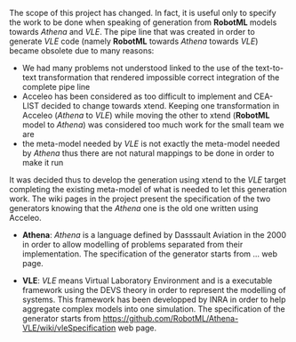 The scope of this project has changed. In fact, it is useful only to specify the work to be done when speaking of generation from **RobotML** models towards *Athena* and *VLE*. The pipe line that was created in order to generate *VLE* code (namely **RobotML** towards *Athena* towards *VLE*) became obsolete due to many reasons:

* We had many problems not understood linked to the use of the text-to-text transformation that rendered impossible correct integration of the complete pipe line
* Acceleo has been considered as too difficult to implement and CEA-LIST decided to change towards xtend. Keeping one transformation in Acceleo (*Athena* to *VLE*) while moving the other to xtend (**RobotML** model to *Athena*) was considered too much work for the small team we are
* the meta-model needed by *VLE* is not exactly the meta-model needed by *Athena* thus there are not natural mappings to be done in order to make it run

It was decided thus to develop the generation using xtend to the *VLE* target completing the existing meta-model of what is needed to let this generation work. The wiki pages in the project present the specification of the two generators knowing that the *Athena* one is the old one written using Acceleo.

* **Athena**: *Athena* is a language defined by Dasssault Aviation in the 2000 in order to allow modelling of problems separated from their implementation. The specification of the generator starts from ... web page.

* **VLE**: *VLE* means Virtual Laboratory Environment and is a executable framework using the DEVS theory in order to represent the modelling of systems. This framework has been developped by INRA in order to help aggregate complex models into one simulation. The specification of the generator starts from https://github.com/RobotML/Athena-VLE/wiki/vleSpecification web page.
